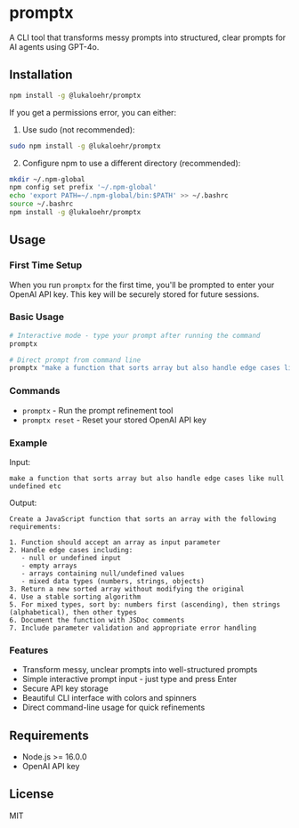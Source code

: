 # promptx

A CLI tool that transforms messy prompts into structured, clear prompts for AI agents using GPT-4o.

## Installation

```bash
npm install -g @lukaloehr/promptx
```

If you get a permissions error, you can either:

1. Use sudo (not recommended):
```bash
sudo npm install -g @lukaloehr/promptx
```

2. Configure npm to use a different directory (recommended):
```bash
mkdir ~/.npm-global
npm config set prefix '~/.npm-global'
echo 'export PATH=~/.npm-global/bin:$PATH' >> ~/.bashrc
source ~/.bashrc
npm install -g @lukaloehr/promptx
```

## Usage

### First Time Setup

When you run `promptx` for the first time, you'll be prompted to enter your OpenAI API key. This key will be securely stored for future sessions.

### Basic Usage

```bash
# Interactive mode - type your prompt after running the command
promptx

# Direct prompt from command line
promptx "make a function that sorts array but also handle edge cases like null undefined etc"
```

### Commands

- `promptx` - Run the prompt refinement tool
- `promptx reset` - Reset your stored OpenAI API key

### Example

Input:
```
make a function that sorts array but also handle edge cases like null undefined etc
```

Output:
```
Create a JavaScript function that sorts an array with the following requirements:

1. Function should accept an array as input parameter
2. Handle edge cases including:
   - null or undefined input
   - empty arrays
   - arrays containing null/undefined values
   - mixed data types (numbers, strings, objects)
3. Return a new sorted array without modifying the original
4. Use a stable sorting algorithm
5. For mixed types, sort by: numbers first (ascending), then strings (alphabetical), then other types
6. Document the function with JSDoc comments
7. Include parameter validation and appropriate error handling
```

### Features

- Transform messy, unclear prompts into well-structured prompts
- Simple interactive prompt input - just type and press Enter
- Secure API key storage
- Beautiful CLI interface with colors and spinners
- Direct command-line usage for quick refinements

## Requirements

- Node.js >= 16.0.0
- OpenAI API key

## License

MIT